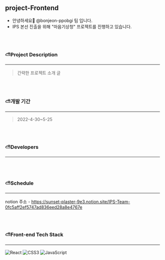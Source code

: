 ## project-Frontend

* 안녕하세요👋 @bonjeon-ppobgi 팀 입니다.
* IPS 본선 진출을 위해 "마음기상청" 프로젝트를 진행하고 있습니다.

<br><br>  
### ⛅️Project Description <hr/>
> 간략한 프로젝트 소개 글

<br><br>

### ⛅️개발 기간 <hr/>
> 2022-4-30~5-25

<br><br>

### ⛅️Developers <hr/>

<br><br>

### ⛅️Schedule <hr/>
notion 주소 - https://sunset-plaster-9e3.notion.site/IPS-Team-0fc5aff2ef5747ad836eed28a8e4767e

<br><br>

### ⛅️Front-end Tech Stack <hr/>
![React](https://img.shields.io/badge/react-%2320232a.svg?style=for-the-badge&logo=react&logoColor=%2361DAFB)
![CSS3](https://img.shields.io/badge/css3-%231572B6.svg?style=for-the-badge&logo=css3&logoColor=white)
![JavaScript](https://img.shields.io/badge/javascript-%23323330.svg?style=for-the-badge&logo=javascript&logoColor=%23F7DF1E)
